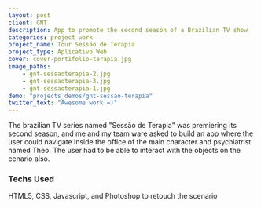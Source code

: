 ```yaml
---
layout: post
client: GNT
description: App to promote the second season of a Brazilian TV show
categories: project work
project_name: Tour Sessão de Terapia
project_type: Aplicativo Web
cover: cover-portifolio-terapia.jpg
image_paths:
    - gnt-sessaoterapia-2.jpg
    - gnt-sessaoterapia-3.jpg
    - gnt-sessaoterapia-1.jpg
demo: "projects_demos/gnt-sessao-terapia"
twitter_text: "Awesome work =)"
---
```


The brazilian TV series named "Sessão de Terapia" was premiering its second season, and me and my team ware asked to build an app where the user could navigate inside the office of the main character and psychiatrist named Theo. The user had to be able to interact with the objects on the cenario also.

### Techs Used
HTML5, CSS, Javascript, and Photoshop to retouch the scenario
